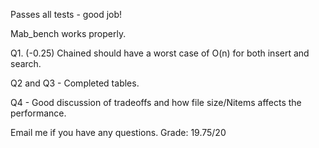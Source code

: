 Passes all tests - good job!

Mab_bench works properly.

Q1. (-0.25) Chained should have a worst case of O(n) for both insert and search.

Q2 and Q3 - Completed tables.

Q4 - Good discussion of tradeoffs and how file size/Nitems affects the performance.

Email me if you have any questions. 
Grade: 19.75/20